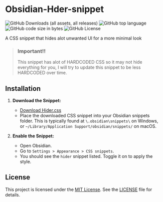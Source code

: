 # Obsidian-Hder-snippet
![GitHub Downloads (all assets, all releases)](https://img.shields.io/github/downloads/cheaderthecoder/Obsidian-Hider-snippet/total)
![GitHub top language](https://img.shields.io/github/languages/top/cheaderthecoder/Obsidian-Hider-snippet)
![GitHub code size in bytes](https://img.shields.io/github/languages/code-size/cheaderthecoder/Obsidian-Hider-snippet)
![GitHub License](https://img.shields.io/github/license/cheaderthecoder/Obsidian-Hider-snippet)

 A CSS snippet that hides alot unwanted UI for a more minimal look


> ### Important‼️
> This snippet has alot of HARDCODED CSS so it may not hide everything for you, I will try to update this snippet to be less HARDCODED over time.



## Installation
1. **Download the Snippet:**
   - [Download Hider.css](https://github.com/cheaderthecoder/Obsidian-Hider-snippet/latest)
   - Place the downloaded CSS snippet into your Obsidian snippets folder. This is typically found at `\.obsidian\snippets\` on Windows, or `~/Library/Application Support/obsidian/snippets/` on macOS.


2. **Enable the Snippet:**
   - Open Obsidian.
   - Go to `Settings > Appearance > CSS snippets`.
   - You should see the `hider` snippet listed. Toggle it on to apply the style.



## License
This project is licensed under the [MIT License](LICENSE). See the [LICENSE](LICENSE) file for details.

